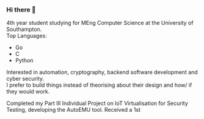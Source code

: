 ### Hi there 👋

4th year student studying for MEng Computer Science at the University of Southampton.  
Top Languages:
 - Go
 - C
 - Python

Interested in automation, cryptography, backend software development and cyber security.  
I prefer to build things instead of theorising about their design and how/ if they would work.

Completed my Part III Individual Project on IoT Virtualisation for Security Testing, developing the AutoEMU tool.
Received a 1st
<!--
**hurstie16s/hurstie16s** is a ✨ _special_ ✨ repository because its `README.md` (this file) appears on your GitHub profile.

Here are some ideas to get you started:

- 🔭 I’m currently working on ...
- 🌱 I’m currently learning C
- 👯 I’m looking to collaborate on ...
- 🤔 I’m looking for help with ...
- 💬 Ask me about ...
- 📫 How to reach me: ...
- 😄 Pronouns: ...
- ⚡ Fun fact: ...
-->
